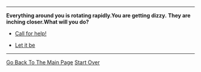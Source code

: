 

---

**Everything around you is rotating rapidly.You are getting dizzy.**
**They are inching closer.What will you do?**

* [Call for help!](../pick-lock/charles.md)

* [Let it be](../pick-lock/charles.md)

---

[Go Back To The Main Page](../README.md)
[Start Over](../beginning/intro.md)